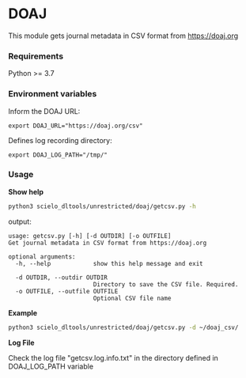 # DOAJ

This module gets journal metadata in CSV format from https://doaj.org


### Requirements
Python >= 3.7


### Environment variables

Inform the DOAJ URL:

`export DOAJ_URL="https://doaj.org/csv"`


Defines log recording directory:

`export DOAJ_LOG_PATH="/tmp/"`


### Usage

__Show help__

```bash
python3 scielo_dltools/unrestricted/doaj/getcsv.py -h
```

output:
```
usage: getcsv.py [-h] [-d OUTDIR] [-o OUTFILE]
Get journal metadata in CSV format from https://doaj.org

optional arguments:
  -h, --help            show this help message and exit

  -d OUTDIR, --outdir OUTDIR
                        Directory to save the CSV file. Required.
  -o OUTFILE, --outfile OUTFILE
                        Optional CSV file name
```
__Example__

```bash
python3 scielo_dltools/unrestricted/doaj/getcsv.py -d ~/doaj_csv/
```

__Log File__

Check the log file "getcsv.log.info.txt" in the directory defined in DOAJ_LOG_PATH variable

